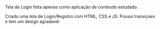 Tela de Login feita apenas como aplicação de conteudo estudado.

Criado uma tela de Login/Registro com HTML, CSS e JS. Possui transiçoes e tem um design agradavel  
